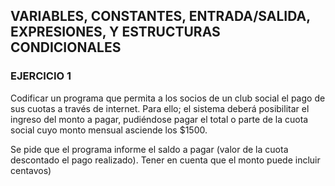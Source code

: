 ## VARIABLES, CONSTANTES, ENTRADA/SALIDA, EXPRESIONES, Y ESTRUCTURAS CONDICIONALES

### EJERCICIO 1
Codificar un programa que permita a los socios de un club social el pago de sus cuotas a través de internet. Para ello; el sistema deberá posibilitar el ingreso del monto a pagar, pudiéndose pagar el total o parte de la cuota social cuyo monto mensual asciende los $1500.

Se pide que el programa informe el saldo a pagar (valor de la cuota descontado el pago realizado). Tener en cuenta que el monto puede incluir centavos)
